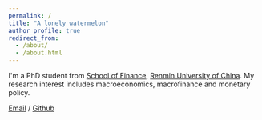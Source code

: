 ```yaml
---
permalink: /
title: "A lonely watermelon"
author_profile: true
redirect_from: 
  - /about/
  - /about.html
---
```


I'm a PhD student from [School of Finance](https://sf.ruc.edu.cn/), [Renmin University of China](https://www.ruc.edu.cn/). My research interest includes macroeconomics, macrofinance and monetary policy.


[Email](cykablz066@ruc.edu.cn) / [Github](https://github.com/Macroleeds)
